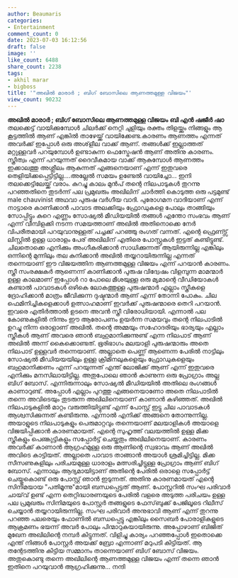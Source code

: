 ```yaml
---
author: Beaumaris
categories:
- Entertainment
comment_count: 0
date: 2023-07-03 16:12:56
draft: false
image: ''
like_count: 6488
share_count: 2238
tags:
- akhil marar
- bigboss
title: '"അഖിൽ മാരാർ ; ബിഗ് ബോസിലെ ആണത്തമുള്ള വിജയം"'
view_count: 90232
---
```


**അഖിൽ മാരാർ ; ബിഗ് ബോസിലെ ആണത്തമുള്ള വിജയം** **ബി എൻ ഷജീർ ഷാ** തലക്കെട്ട് വായിക്കുമ്പോൾ ചിലർക്ക് നെറ്റി ചുളിയും രക്തം തിളയ്ക്കും നിങ്ങളും ആ കൂട്ടത്തിൽ ആണ് എങ്കിൽ താഴേയ്ക്ക് വായിക്കേണ്ട.കാരണം ആണത്തം എന്നത് അവർക്ക് ഇപ്പോൾ ഒരു അശ്‌ളീല വാക്ക് ആണ്. തങ്ങൾക്ക് ഇല്ലാത്തത് മറ്റുള്ളവർ പറയുമ്പോൾ ഉണ്ടാകുന്ന ഫെസ്ട്രേഷൻ ആണ് അതിനു കാരണം. സ്ത്രീത്വം എന്ന് പറയുന്നത് ദൈവീകമായ വാക്ക് ആകുമ്പോൾ ആണത്തം ഇക്കാലത്തു അശ്ലീലം ആകുന്നത് എങ്ങനെയാണ് എന്ന് ഇതുവരെ തെളിയിക്കപ്പെട്ടിട്ടില്ല....അല്ലേൽ സമയം ഉണ്ടേൽ വായിച്ചോ... ഇനി തലക്കെട്ടിലേയ്ക്ക് വരാം. കുറച്ചു കാലം മുൻപ് തന്റെ നിലപാടുകൾ തുറന്നു പറഞ്ഞതിനെ തുടർന്ന് പല പ്രമുഖരും അഖിലിന് ചാർത്തി കൊടുത്ത ഒരു പട്ടമുണ്ട് male chauvinist അഥവാ പുരുഷ വർഗീയ വാദി. പുരോഗമന വാദിയാണ് എന്ന് നാട്ടാരെ കാണിക്കാൻ പാവാട അലക്കിയും ഫ്രോഡുകളെ പോലും താങ്ങിയും സോപ്പിട്ടും കുറെ എണ്ണം സോഷ്യൽ മീഡിയയിൽ തങ്ങൾ എന്തോ സംഭവം ആണ് എന്ന് വീമ്പിളക്കി നടന്ന സമയത്താണ് അഖിൽ അതിനൊക്കെ നേർ വിപരീതമായി പറയുവാനുള്ളത് പച്ചക്ക് പറഞ്ഞു രംഗത് വന്നത്. എന്റെ ഫ്രെണ്ട്സ് ലിസ്റ്റിൽ ഉള്ള ധാരാളം പേര് അഖിലിന് എതിരെ പോസ്റ്റുകൾ ഇട്ടത് കണ്ടിട്ടുണ്ട്. [](https://cdn.boolokam.com/articles/2023/07/ddq.webp)ചിലതൊക്കെ എനിക്കും അംഗീകരിക്കാൻ സാധിക്കുന്നത് ആയിരുന്നില്ല എങ്കിലും ഒന്നിന്റെ മുന്നിലും തല കുനിക്കാൻ അഖിൽ തയ്യറായിരുന്നില്ല എന്നത് തന്നെയാണ് ഈ വിജയത്തിന ആണത്തമുള്ള വിജയം എന്ന് പറയാൻ കാരണം. സ്ത്രീ സംരക്ഷകർ ആണെന്ന് കാണിക്കാൻ പുരുഷ വിദ്വേഷം വിളമ്പുന്ന മാമന്മാർ ഉള്ള കാലമാണ് ഇപ്പോൾ റാ പോലെ മീശയുള്ള ഒരു മ്യമാന്റെ വീഡിയോകൾ കണ്ടാൽ പാവാടകൾ ഒഴികെ ലോകത്തുള്ള പുരുഷന്മാർ എല്ലാം സ്ത്രീകളെ ദ്രോഹിക്കാൻ മാത്രം ജീവിക്കുന്ന ദുഷ്ടന്മാർ ആണ് എന്ന് തോന്നി പോകും. ചില ഫെമിനിച്ചികളെക്കാൾ ഉത്സാഹമാണ് ഇവർക്ക് പുരുഷന്മാരെ തെറി പറയാൻ. ഇവരെ എതിർത്താൽ ഉടനെ അവൻ സ്ത്രീ വിരോധിയായി. എന്നാൽ പല കോണുകളിൽ നിന്നും ഈ ആരോപണം ഉയർന്ന സമയവും തന്റെ നിലപാടിൽ ഉറച്ചു നിന്ന ഒരാളാണ് അഖിൽ. തന്റെ അമ്മയും സഹോദരിയും ഭാര്യയും എല്ലാം സ്ത്രീകൾ ആണ് അവരെ ഞാൻ ബഹുമാനിക്കുന്നുണ്ട് എന്ന നിലപാട് ആണ് അഖിൽ അന്ന് കൈക്കൊണ്ടത്. ഭൂരിഭാഗം മലയാളി പുരുഷന്മാരും അതെ നിലപാട് ഉള്ളവർ തന്നെയാണ്. അല്ലാതെ പെണ്ണ് ആണെന്ന പേരിൽ നാട്ടിലും സോഷ്യൽ മീഡിയയയിലും ഉള്ള ക്രിമിനലുകളെയും ഫ്രോഡുകളെയും ബഹുമാനിക്കണം എന്ന് പറയുന്നത് എന്ത് ലോജിക്ക് ആണ് എന്ന് ഇതുവരെ എനിക്കും മനസിലായിട്ടില്ല. അതുപോലെ ഞാൻ കാണുന്ന ഒരു പ്രോഗ്രാം അല്ല ബിഗ് ബോസ്. എന്നിരുന്നാലും സോഷ്യൽ മീഡിയയിൽ അതിലെ രംഗങ്ങൾ കാണാറുണ്ട്. അപ്പോൾ എല്ലാം പുറത്തു എങ്ങനെയാണോ അതെ നിലപാടിൽ തന്നെ അവിടെയും തുടരുന്ന അഖിലിനെയാണ് കാണാൻ കഴിഞ്ഞത്. അഖിൽ നിലപാടുകളിൽ മാറ്റം വരുത്തിയിട്ടുണ്ട് എന്ന് പോസ്റ്റ് ഇട്ടു ചില പാവാടകൾ ആശ്വസിക്കുന്നത് കണ്ടിരുന്നു. എന്നാൽ എനിക്ക് അങ്ങനെ തോന്നുന്നില്ല. അയാളുടെ നിലപാടുകളും പെരുമാറ്റവും തന്നെയാണ് മലയാളികൾ അയാളെ വിജയിപ്പിക്കാൻ കാരണമായത്. എന്റെ സുഹൃത്ത് വലയത്തിൽ ഉള്ള മിക്ക സ്ത്രീകളും പെണ്കുട്ടികളൂം സപ്പോർട്ട് ചെയ്തതും അഖിലിനെയാണ്. കാരണം അവർക്ക് കാണാൻ ആഗ്രഹമുള്ള ഒരു ആണിന്റെ സ്വഭാവം ആണ് അഖിൽ അവിടെ കാട്ടിയത്. അല്ലാതെ പാവാട താങ്ങാൻ അയാൾ ശ്രമിച്ചിട്ടില്ല. മിക്ക സീസണുകളിലും പരിചയമുള്ള ധാരാളം മത്സരിച്ചിട്ടുള്ള പ്രോഗ്രാം ആണ് ബിഗ് ബോസ്. എന്നാലും ആദ്യമായിട്ടാണ് അതിന്റെ പേരിൽ ഒരാളെ സപ്പോർട്ട് ചെയ്തുകൊണ്ട് ഒരു പോസ്റ്റ് ഞാൻ ഇടുന്നത്. അതിനു കാരണമായത് എന്റെ സിനിമയായ "പതിമൂന്നു"മായി ബന്ധപ്പെട്ടത് ആണ്. പോസ്റ്ററിൽ സംഘ പരിവാർ ചായ്‌വ് ഉണ്ട് എന്ന തെറ്റിദ്ധാരണയുടെ പേരിൽ വളരെ അടുത്ത പരിചയം ഉള്ള പല പ്രമുഖരും സിനിമയുടെ പോസ്റ്റർ തങ്ങളുടെ ഫേസ്‌ബുക്ക് പേജിലൂടെ റിലീസ് ചെയ്യാൻ തയ്യറായിരുന്നില്ല. സംഘ പരിവാർ അനുഭാവി ആണ് എന്ന് തുറന്നു പറഞ്ഞ പലരെയും ഫോണിൽ ബന്ധപ്പെട്ടു എങ്കിലും സൈബർ പോരാളികളുടെ ആക്രമണം ഭയന്ന് അവർ പോലും പിന്മാറുകയായിരുന്നു. അപ്പോഴാണ് ബിജിത് മുഖേന അഖിലിന്റെ നമ്പർ കിട്ടുന്നത്. വിളിച്ചു കാര്യം പറഞ്ഞപ്പോൾ ഇതൊക്കെ എന്ത് നിങ്ങൾ പോസ്റ്റർ അയക്ക് ബ്രോ എന്നാണ് മറുപടി കിട്ടിയത്. ആ തന്റേടത്തിനു കിട്ടിയ സമ്മാനം താന്നെയാണ് ബിഗ് ബോസ് വിജയം. അതുകൊണ്ടു തന്നെ അഖിലിന്റെ ആണത്തമുള്ള വിജയം എന്ന് തന്നെ ഞാൻ ഇതിനെ പറയുവാൻ ആഗ്രഹിക്കുന്നു... നന്ദി